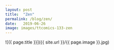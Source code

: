```yaml
---
layout: post
title:  "Zen"
permalink: /blog/zen/
date:   2019-06-26
image: images/ttcomics-133-zen
---
```

![{{ page.title }}]({{ site.url }}/{{ page.image }}.jpg)
